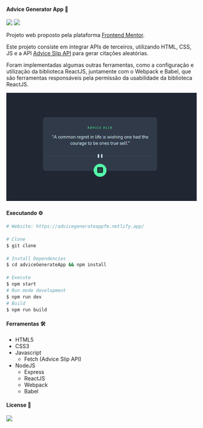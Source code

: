 #### Advice Generator App 🚀

<img src="https://img.shields.io/github/license/ericneves/advicegenerateapp?color=critical&logo=appveyor&style=flat-square"> <img src="https://img.shields.io/github/last-commit/ericneves/advicegenerateapp?color=blue&logo=appveyor&style=flat-square">

<p>Projeto web proposto pela plataforma <a href="https://www.frontendmentor.io/">Frontend Mentor</a>.</p>

<p>Este projeto consiste em integrar APIs de terceiros, utilizando HTML, CSS, JS e a API <a href="https://api.adviceslip.com/">Advice Slip API</a> para gerar citações aleatórias.</p>

<p>Foram implementadas algumas outras ferramentas, como a configuração e utilização da biblioteca ReactJS, juntamente com o Webpack e Babel, que são ferramentas responsáveis pela permissão da usabilidade da biblioteca ReactJS.</p>

<img src=".github/screenshot.PNG">

#### Executando ⚙️

```sh
# Website: https://advicegenerateappfm.netlify.app/

# Clone
$ git clone 

# Install Dependencies
$ cd adviceGenerateApp && npm install

# Execute
$ npm start
# Run mode development 
$ npm run dev
# Build
$ npm run build
```

#### Ferramentas 🛠

   * HTML5
   * CSS3
   * Javascript
     * Fetch (Advice Slip API)
   * NodeJS
     * Express
     * ReactJS
     * Webpack
     * Babel

#### License 📝

<img src="https://img.shields.io/github/license/ericneves/advicegenerateapp?color=critical&logo=appveyor&style=flat-square">
